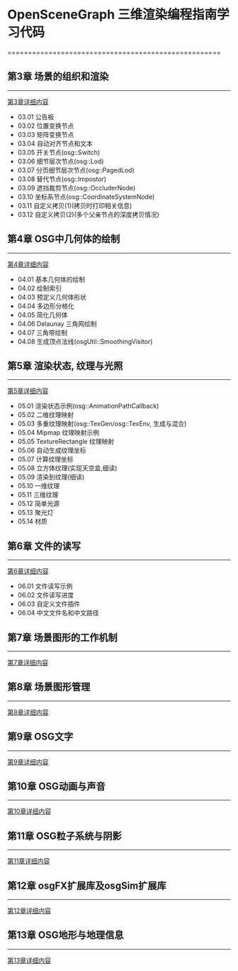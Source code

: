 # OpenSceneGraph 三维渲染编程指南学习代码
====================================================

## 第3章 场景的组织和渲染
----------------------------------------------------
[第3章详细内容](/OSGCh03/README.md)
* 03.01 公告板
* 03.02 位置变换节点
* 03.03 矩阵变换节点
* 03.04 自动对齐节点和文本
* 03.05 开关节点(osg::Switch)
* 03.06 细节层次节点(osg::Lod)
* 03.07 分页细节层次节点(osg::PagedLod)
* 03.08 替代节点(osg::Impostor)
* 03.09 遮挡裁剪节点(osg::OccluderNode)
* 03.10 坐标系节点(osg::CoordinateSystemNode)
* 03.11 自定义拷贝(1)(拷贝时打印相关信息)
* 03.12 自定义拷贝(2)(多个父亲节点的深度拷贝情况)

## 第4章 OSG中几何体的绘制
----------------------------------------------------
[第4章详细内容](/OSGCh04/README.md)
* 04.01 基本几何体的绘制
* 04.02 绘制索引
* 04.03 预定义几何体形状
* 04.04 多边形分格化
* 04.05 简化几何体
* 04.06 Delaunay 三角网绘制
* 04.07 三角带绘制
* 04.08 生成顶点法线(osgUtil::SmoothingVisitor)

## 第5章 渲染状态, 纹理与光照
----------------------------------------------------
[第5章详细内容](/OSGCh05/README.md)
* 05.01 渲染状态示例(osg::AnimationPathCallback)
* 05.02 二维纹理映射
* 05.03 多重纹理映射(osg::TexGen/osg::TexEnv, 生成与混合)
* 05.04 Mipmap 纹理映射示例
* 05.05 TextureRectangle 纹理映射
* 05.06 自动生成纹理坐标
* 05.07 计算纹理坐标
* 05.08 立方体纹理(实现天空盒,细读)
* 05.09 渲染到纹理(细读)
* 05.10 一维纹理
* 05.11 三维纹理
* 05.12 简单光源
* 05.13 聚光灯
* 05.14 材质

## 第6章 文件的读写
----------------------------------------------------
[第6章详细内容](/OSGCh06/README.md)
* 06.01 文件读写示例
* 06.02 文件读写进度
* 06.03 自定义文件插件
* 06.04 中文文件名和中文路径

## 第7章 场景图形的工作机制
----------------------------------------------------
[第7章详细内容](/OSGCh07/README.md)

## 第8章 场景图形管理
----------------------------------------------------
[第8章详细内容](/OSGCh08/README.md)

## 第9章 OSG文字
----------------------------------------------------
[第9章详细内容](/OSGCh09/README.md)

## 第10章 OSG动画与声音
----------------------------------------------------
[第10章详细内容](/OSGCh10/README.md)

## 第11章 OSG粒子系统与阴影
----------------------------------------------------
[第11章详细内容](/OSGCh11/README.md)

## 第12章 osgFX扩展库及osgSim扩展库
----------------------------------------------------
[第12章详细内容](/OSGCh12/README.md)

## 第13章 OSG地形与地理信息
----------------------------------------------------
[第13章详细内容](/OSGCh13/README.md)

